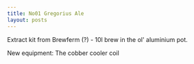 ```yaml
---
title: No01 Gregorius Ale
layout: posts
---
```


Extract kit from Brewferm (?) - 10l brew in the ol' aluminium pot. 

New equipment: The cobber cooler coil

